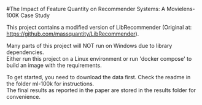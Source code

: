 #The Impact of Feature Quantity on Recommender Systems: A Movielens-100K Case Study

This project contains a modified version of LibRecommender (Original at: https://github.com/massquantity/LibRecommender).

Many parts of this project will NOT run on Windows due to library dependencies.  
Either run this project on a Linux environment or run 'docker compose' to build an image with the requirements.  

To get started, you need to download the data first. Check the readme in the folder ml-100k for instructions.  
The final results as reported in the paper are stored in the results folder for convenience.    